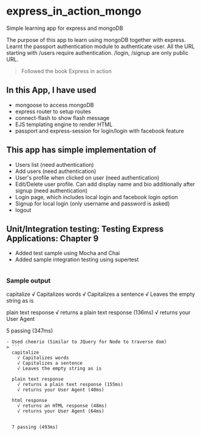 # express_in_action_mongo
Simple learning app for express and mongoDB

The purpose of this app to learn using mongoDB together with express. Learnt the passport authentication module to authenticate user. All the URL starting with /users require authentication. /login, /signup are only public URL.

> Followed the book Express in action

## In this App, I have used
- mongoose to access mongoDB
- express router to setup routes
- connect-flash to show flash message
- EJS templating engine to render HTML
- passport and express-session for login/login with facebook feature


## This app has simple implementation of
- Users list (need authentication)
- Add users (need authentication)
- User's profile when clicked on user (need authentication)
- Edit/Delete user profile. Can add display name and bio additionally after signup (need authentication)
- Login page, which includes local login and facebook login option
- Signup for local login (only username and password is asked)
- logout

## Unit/Integration testing: Testing Express Applications: Chapter 9
- Added test sample using Mocha and Chai
- Added sample integration testing using supertest

> ```
### Sample output
  capitalize
    √ Capitalizes words
    √ Capitalizes a sentence
    √ Leaves the empty string as is

  plain text response
    √ returns a plain text response (136ms)
    √ returns your User Agent


  5 passing (347ms)
```
- Used cheerio (Similar to JQuery for Node to traverse dom)
> ```
  capitalize
    √ Capitalizes words
    √ Capitalizes a sentence
    √ Leaves the empty string as is

  plain text response
    √ returns a plain text response (155ms)
    √ returns your User Agent (40ms)

  html response
    √ returns an HTML response (48ms)
    √ returns your User Agent (64ms)


  7 passing (493ms)
```